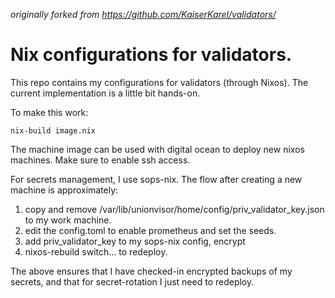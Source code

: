 *originally forked from <https://github.com/KaiserKarel/validators/>*

# Nix configurations for validators.

This repo contains my configurations for validators (through Nixos). The current implementation is a little bit hands-on.

To make this work:

```
nix-build image.nix
```

The machine image can be used with digital ocean to deploy new nixos machines. Make sure to enable ssh access.

For secrets management, I use sops-nix. The flow after creating a new machine is approximately:

1. copy and remove /var/lib/unionvisor/home/config/priv_validator_key.json to my work machine.
2. edit the config.toml to enable prometheus and set the seeds.
3. add priv_validator_key to my sops-nix config, encrypt 
4. nixos-rebuild switch... to redeploy.

The above ensures that I have checked-in encrypted backups of my secrets, and that for secret-rotation I just need to redeploy.
